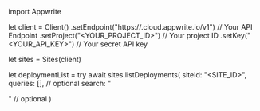 import Appwrite

let client = Client()
    .setEndpoint("https://<REGION>.cloud.appwrite.io/v1") // Your API Endpoint
    .setProject("<YOUR_PROJECT_ID>") // Your project ID
    .setKey("<YOUR_API_KEY>") // Your secret API key

let sites = Sites(client)

let deploymentList = try await sites.listDeployments(
    siteId: "<SITE_ID>",
    queries: [], // optional
    search: "<SEARCH>" // optional
)

